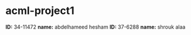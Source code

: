 # acml-project1

**ID:** 34-11472
**name:** abdelhameed hesham 
**ID:** 37-6288
**name:** shrouk alaa 
